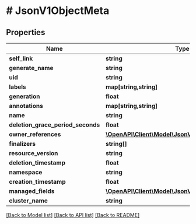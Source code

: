 # # JsonV1ObjectMeta

## Properties

Name | Type | Description | Notes
------------ | ------------- | ------------- | -------------
**self_link** | **string** |  | [optional]
**generate_name** | **string** |  | [optional]
**uid** | **string** |  | [optional]
**labels** | **map[string,string]** |  | [optional]
**generation** | **float** |  | [optional]
**annotations** | **map[string,string]** |  | [optional]
**name** | **string** |  | [optional]
**deletion_grace_period_seconds** | **float** |  | [optional]
**owner_references** | [**\OpenAPI\Client\Model\JsonV1OwnerReference[]**](JsonV1OwnerReference.md) |  | [optional]
**finalizers** | **string[]** |  | [optional]
**resource_version** | **string** |  | [optional]
**deletion_timestamp** | **float** |  | [optional]
**namespace** | **string** |  | [optional]
**creation_timestamp** | **float** |  | [optional]
**managed_fields** | [**\OpenAPI\Client\Model\JsonV1ManagedFieldsEntry[]**](JsonV1ManagedFieldsEntry.md) |  | [optional]
**cluster_name** | **string** |  | [optional]

[[Back to Model list]](../../README.md#models) [[Back to API list]](../../README.md#endpoints) [[Back to README]](../../README.md)
